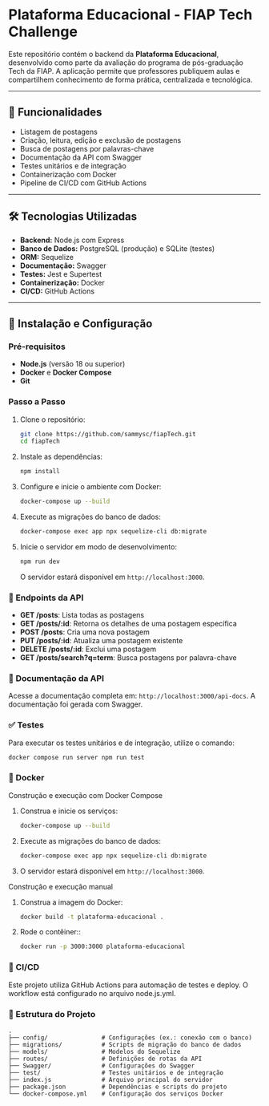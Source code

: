 # Plataforma Educacional - FIAP Tech Challenge

Este repositório contém o backend da **Plataforma Educacional**, desenvolvido
como parte da avaliação do programa de pós-graduação Tech da FIAP. A aplicação
permite que professores publiquem aulas e compartilhem conhecimento de forma
prática, centralizada e tecnológica.

---

## 🎯 Funcionalidades

- Listagem de postagens
- Criação, leitura, edição e exclusão de postagens
- Busca de postagens por palavras-chave
- Documentação da API com Swagger
- Testes unitários e de integração
- Containerização com Docker
- Pipeline de CI/CD com GitHub Actions

---

## 🛠️ Tecnologias Utilizadas

- **Backend:** Node.js com Express
- **Banco de Dados:** PostgreSQL (produção) e SQLite (testes)
- **ORM:** Sequelize
- **Documentação:** Swagger
- **Testes:** Jest e Supertest
- **Containerização:** Docker
- **CI/CD:** GitHub Actions

---

## 🚀 Instalação e Configuração

### Pré-requisitos

- **Node.js** (versão 18 ou superior)
- **Docker** e **Docker Compose**
- **Git**

### Passo a Passo

1. Clone o repositório:
   ```bash
   git clone https://github.com/sammysc/fiapTech.git
   cd fiapTech
   ```
2. Instale as dependências:
   ```bash
   npm install
   ```
3. Configure e inicie o ambiente com Docker:
   ```bash
   docker-compose up --build
   ```
4. Execute as migrações do banco de dados:
   ```bash
   docker-compose exec app npx sequelize-cli db:migrate
   ```
5. Inicie o servidor em modo de desenvolvimento:
   ```bash
   npm run dev
   ```
   O servidor estará disponível em `http://localhost:3000`.

### 📖 Endpoints da API

- **GET /posts**: Lista todas as postagens
- **GET /posts/:id**: Retorna os detalhes de uma postagem específica
- **POST /posts**: Cria uma nova postagem
- **PUT /posts/:id**: Atualiza uma postagem existente
- **DELETE /posts/:id**: Exclui uma postagem
- **GET /posts/search?q=term**: Busca postagens por palavra-chave

### 📄 Documentação da API

Acesse a documentação completa em: `http://localhost:3000/api-docs`. A
documentação foi gerada com Swagger.

### ✅ Testes

Para executar os testes unitários e de integração, utilize o comando:

```bash
docker compose run server npm run test
```

### 🐳 Docker

Construção e execução com Docker Compose

1. Construa e inicie os serviços:
   ```bash
   docker-compose up --build
   ```
2. Execute as migrações do banco de dados:
   ```bash
   docker-compose exec app npx sequelize-cli db:migrate
   ```
3. O servidor estará disponível em `http://localhost:3000`.

Construção e execução manual

1. Construa a imagem do Docker:
   ```bash
   docker build -t plataforma-educacional .
   ```
2. Rode o contêiner::
   ```bash
   docker run -p 3000:3000 plataforma-educacional
   ```

### 🚀 CI/CD

Este projeto utiliza GitHub Actions para automação de testes e deploy. O
workflow está configurado no arquivo node.js.yml.

### 📂 Estrutura do Projeto

```
.
├── config/               # Configurações (ex.: conexão com o banco)
├── migrations/           # Scripts de migração do banco de dados
├── models/               # Modelos do Sequelize
├── routes/               # Definições de rotas da API
├── Swagger/              # Configurações do Swagger
├── test/                 # Testes unitários e de integração
├── index.js              # Arquivo principal do servidor
├── package.json          # Dependências e scripts do projeto
└── docker-compose.yml    # Configuração dos serviços Docker
```
